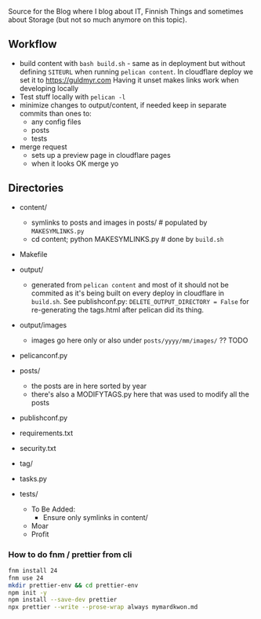 Source for the Blog where I blog about IT, Finnish Things and sometimes about Storage (but not so much anymore on this topic).

## Workflow

- build content with `bash build.sh` - same as in deployment but
  without defining `SITEURL` when running `pelican content`.
  In cloudflare deploy we set it to <https://guldmyr.com>
  Having it unset makes links work when developing locally
- Test stuff locally with `pelican -l`
- minimize changes to output/content, if needed keep in separate commits than ones to:
  - any config files
  - posts
  - tests
- merge request
  - sets up a preview page in cloudflare pages
  - when it looks OK merge yo

## Directories

- content/
  - symlinks to posts and images in posts/ # populated by `MAKESYMLINKS.py`
  - cd content; python MAKESYMLINKS.py # done by `build.sh`
- Makefile
- output/
  - generated from `pelican content` and most of it should not be commited
    as it's being built on every deploy in cloudflare in `build.sh`.
    See publishconf.py: `DELETE_OUTPUT_DIRECTORY = False` for
    re-generating the tags.html after pelican did its thing.

- output/images
  - images go here only or also under `posts/yyyy/mm/images/` ?? TODO
- pelicanconf.py
- posts/
  - the posts are in here sorted by year
  - there's also a MODIFYTAGS.py here that was used to modify all the posts
- publishconf.py
- requirements.txt
- security.txt
- tag/
- tasks.py
- tests/
  - To Be Added:
    - Ensure only symlinks in content/
  - Moar
  - Profit

### How to do fnm / prettier from cli

```bash
fnm install 24
fnm use 24
mkdir prettier-env && cd prettier-env
npm init -y
npm install --save-dev prettier
npx prettier --write --prose-wrap always mymardkwon.md
```
